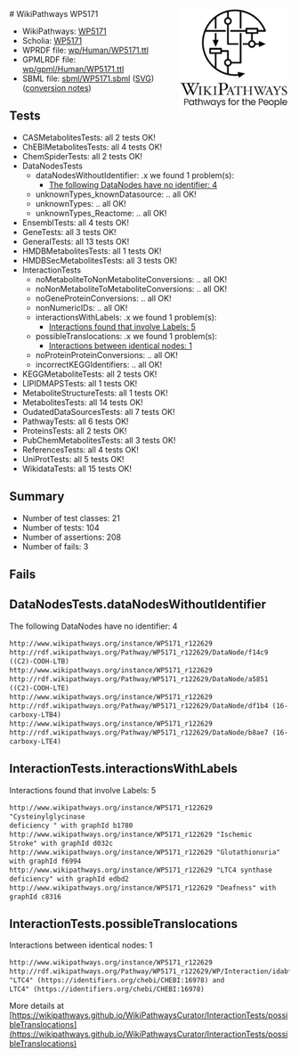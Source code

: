 <img style="float: right; width: 200px" src="../logo.png" />
# WikiPathways WP5171

* WikiPathways: [WP5171](https://identifiers.org/wikipathways:WP5171)
* Scholia: [WP5171](https://scholia.toolforge.org/wikipathways/WP5171)
* WPRDF file: [wp/Human/WP5171.ttl](../wp/Human/WP5171.ttl)
* GPMLRDF file: [wp/gpml/Human/WP5171.ttl](../wp/gpml/Human/WP5171.ttl)
* SBML file: [sbml/WP5171.sbml](../sbml/WP5171.sbml) ([SVG](../sbml/WP5171.svg)) ([conversion notes](../sbml/WP5171.txt))

## Tests
* CASMetabolitesTests: all 2 tests OK!
* ChEBIMetabolitesTests: all 4 tests OK!
* ChemSpiderTests: all 2 tests OK!
* DataNodesTests
    * dataNodesWithoutIdentifier: .x we found 1 problem(s):
        * [The following DataNodes have no identifier: 4](#d2d32fa3)
    * unknownTypes_knownDatasource: .. all OK!
    * unknownTypes: .. all OK!
    * unknownTypes_Reactome: .. all OK!
* EnsemblTests: all 4 tests OK!
* GeneTests: all 3 tests OK!
* GeneralTests: all 13 tests OK!
* HMDBMetabolitesTests: all 1 tests OK!
* HMDBSecMetabolitesTests: all 3 tests OK!
* InteractionTests
    * noMetaboliteToNonMetaboliteConversions: .. all OK!
    * noNonMetaboliteToMetaboliteConversions: .. all OK!
    * noGeneProteinConversions: .. all OK!
    * nonNumericIDs: .. all OK!
    * interactionsWithLabels: .x we found 1 problem(s):
        * [Interactions found that involve Labels: 5](#630d267c)
    * possibleTranslocations: .x we found 1 problem(s):
        * [Interactions between identical nodes: 1](#1c118206)
    * noProteinProteinConversions: .. all OK!
    * incorrectKEGGIdentifiers: .. all OK!
* KEGGMetaboliteTests: all 2 tests OK!
* LIPIDMAPSTests: all 1 tests OK!
* MetaboliteStructureTests: all 1 tests OK!
* MetabolitesTests: all 14 tests OK!
* OudatedDataSourcesTests: all 7 tests OK!
* PathwayTests: all 6 tests OK!
* ProteinsTests: all 2 tests OK!
* PubChemMetabolitesTests: all 3 tests OK!
* ReferencesTests: all 4 tests OK!
* UniProtTests: all 5 tests OK!
* WikidataTests: all 15 tests OK!


## Summary

* Number of test classes: 21
* Number of tests: 104
* Number of assertions: 208
* Number of fails: 3

## Fails

<a name="d2d32fa3" />

## DataNodesTests.dataNodesWithoutIdentifier

The following DataNodes have no identifier: 4
```
http://www.wikipathways.org/instance/WP5171_r122629 http://rdf.wikipathways.org/Pathway/WP5171_r122629/DataNode/f14c9 ((C2)-COOH-LTB)
http://www.wikipathways.org/instance/WP5171_r122629 http://rdf.wikipathways.org/Pathway/WP5171_r122629/DataNode/a5851 ((C2)-COOH-LTE)
http://www.wikipathways.org/instance/WP5171_r122629 http://rdf.wikipathways.org/Pathway/WP5171_r122629/DataNode/df1b4 (16-carboxy-LTB4)
http://www.wikipathways.org/instance/WP5171_r122629 http://rdf.wikipathways.org/Pathway/WP5171_r122629/DataNode/b8ae7 (16-carboxy-LTE4)
```

<a name="630d267c" />

## InteractionTests.interactionsWithLabels

Interactions found that involve Labels: 5
```
http://www.wikipathways.org/instance/WP5171_r122629 "Cysteinylglycinase 
deficiency " with graphId b1780
http://www.wikipathways.org/instance/WP5171_r122629 "Ischemic
Stroke" with graphId d032c
http://www.wikipathways.org/instance/WP5171_r122629 "Glutathionuria" with graphId f6994
http://www.wikipathways.org/instance/WP5171_r122629 "LTC4 synthase
deficiency" with graphId edbd2
http://www.wikipathways.org/instance/WP5171_r122629 "Deafness" with graphId c8316
```

<a name="1c118206" />

## InteractionTests.possibleTranslocations

Interactions between identical nodes: 1
```
http://www.wikipathways.org/instance/WP5171_r122629 http://rdf.wikipathways.org/Pathway/WP5171_r122629/WP/Interaction/idabf0aac0 "LTC4" (https://identifiers.org/chebi/CHEBI:16978) and 
LTC4" (https://identifiers.org/chebi/CHEBI:16978)
```

More details at [https://wikipathways.github.io/WikiPathwaysCurator/InteractionTests/possibleTranslocations](https://wikipathways.github.io/WikiPathwaysCurator/InteractionTests/possibleTranslocations)

